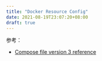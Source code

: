```yaml
---
title: "Docker Resource Config"
date: 2021-08-19T23:07:20+08:00
draft: true
---
```


<!-- TODO -->

参考：

- [Compose file version 3 reference](https://docs.docker.com/compose/compose-file/compose-file-v3)
